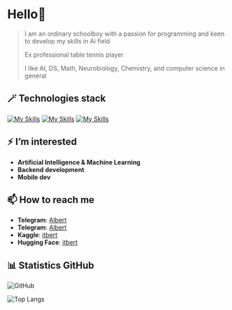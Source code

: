 # Hello👋
> I am an ordinary schoolboy with a passion for programming and keen to develop my skills in Ai field
> 
> Ex professional table tennis player
> 
> I like AI, DS, Math, Neurobiology, Chemistry, and computer science in general 

## 🪄 Technologies stack
[![My Skills](https://skillicons.dev/icons?i=py,java,kotlin,dart,bash,cpp,html)](https://skillicons.dev)
[![My Skills](https://skillicons.dev/icons?i=pytorch,sklearn,opencv,fastapi,spring,firebase,flutter,kafka,postgres,sqlite,redis)](https://skillicons.dev)
[![My Skills](https://skillicons.dev/icons?i=git,docker,kubernetes,linux,postman,raspberrypi)](https://skillicons.dev)

## ⚡ I’m interested 
- **Artificial Intelligence & Machine Learning**
- **Backend development**
- **Mobile dev**

## 📫 How to reach me
- **Telegram**: [Albert](https://t.me/itbert)
- **Telegram**: [Albert](https://t.me/intell_alba)
- **Kaggle**: [itbert](https://www.kaggle.com/itbert)
- **Hugging Face**: [itbert](https://huggingface.co/itbert)

## 📊 Statistics GitHub 
![GitHub](https://github-readme-stats.vercel.app/api?username=itbert&show_icons=true&theme=radical) 

![Top Langs](https://github-readme-stats.vercel.app/api/top-langs/?username=itbert&layout=compact&theme=radical)
